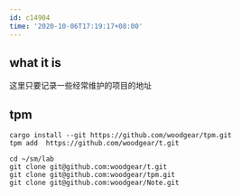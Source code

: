 ```yaml
---
id: c14904
time: '2020-10-06T17:19:17+08:00'
---
```


## what it is
这里只要记录一些经常维护的项目的地址
## tpm
```
cargo install --git https://github.com/woodgear/tpm.git
tpm add  https://github.com/woodgear/t.git

cd ~/sm/lab
git clone git@github.com:woodgear/t.git
git clone git@github.com:woodgear/tpm.git
git clone git@github.com:woodgear/Note.git
```
